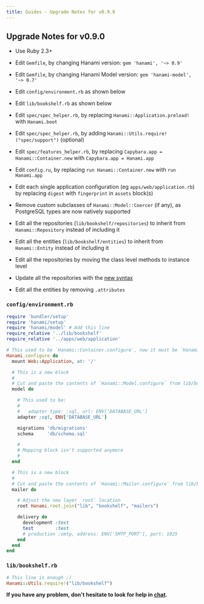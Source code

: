 ```yaml
---
title: Guides - Upgrade Notes for v0.9.0
---
```


## Upgrade Notes for v0.9.0

  * Use Ruby 2.3+

  * Edit `Gemfile`, by changing Hanami version: `gem 'hanami', '~> 0.9'`

  * Edit `Gemfile`, by changing Hanami Model version: `gem 'hanami-model', '~> 0.7'`

  * Edit `config/environment.rb` as shown below

  * Edit `lib/bookshelf.rb` as shown below

  * Edit `spec/spec_helper.rb`, by replacing `Hanami::Application.preload!` with `Hanami.boot`

  * Edit `spec/spec_helper.rb`, by adding `Hanami::Utils.require!("spec/support")` (optional)

  * Edit `spec/features_helper.rb`, by replacing `Capybara.app = Hanami::Container.new` with `Capybara.app = Hanami.app`

  * Edit `config.ru`, by replacing `run Hanami::Container.new` with `run Hanami.app`

  * Edit each single application configuration (eg `apps/web/application.rb`) by replacing `digest` with `fingerprint` in `assets` block(s)

  * Remove custom subclasses of `Hanami::Model::Coercer` (if any), as PostgreSQL types are now natively supported

  * Edit all the repositories (`lib/bookshelf/repositories`) to inherit from `Hanami::Repository` instead of including it

  * Edit all the entities (`lib/bookshelf/entities`) to inherit from `Hanami::Entity` instead of including it

  * Edit all the repositories by moving the class level methods to instance level

  * Update all the repositories with the [new syntax](/guides/models/repositories)

  * Edit all the entities by removing `.attributes`

### `config/environment.rb`

```ruby
require 'bundler/setup'
require 'hanami/setup'
require 'hanami/model' # Add this line
require_relative '../lib/bookshelf'
require_relative '../apps/web/application'

# This used to be `Hanami::Container.configure`, now it must be `Hanami.configure`
Hanami.configure do
  mount Web::Application, at: '/'

  # This is a new block
  #
  # Cut and paste the contents of `Hanami::Model.configure` from lib/bookshelf.rb
  model do

    # This used to be:
    #
    #   adapter type: :sql, url: ENV['DATABASE_URL']
    adapter :sql, ENV['DATABASE_URL']

    migrations 'db/migrations'
    schema     'db/schema.sql'

    #
    # Mapping block isn't supported anymore
    #
  end

  # This is a new block
  #
  # Cut and paste the contents of `Hanami::Mailer.configure` from lib/bookshelf.rb
  mailer do

    # Adjust the new layer `root` location
    root Hanami.root.join("lib", "bookshelf", "mailers")

    delivery do
      development :test
      test        :test
      # production :smtp, address: ENV['SMTP_PORT'], port: 1025
    end
  end
end
```

### `lib/bookshelf.rb`

```ruby
# This line is enough ;)
Hanami::Utils.require!("lib/bookshelf")
```

**If you have any problem, don't hesitate to look for help in [chat](http://chat.hanamirb.org).**
